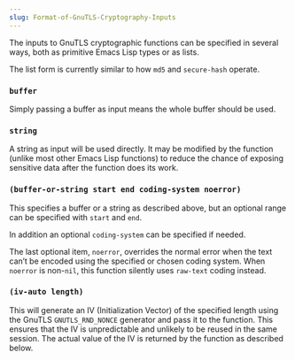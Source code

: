```yaml
---
slug: Format-of-GnuTLS-Cryptography-Inputs
---
```


The inputs to GnuTLS cryptographic functions can be specified in several ways, both as primitive Emacs Lisp types or as lists.

The list form is currently similar to how `md5` and `secure-hash` operate.

### `buffer`

Simply passing a buffer as input means the whole buffer should be used.

### `string`

A string as input will be used directly. It may be modified by the function (unlike most other Emacs Lisp functions) to reduce the chance of exposing sensitive data after the function does its work.

### `(buffer-or-string start end coding-system noerror)`

This specifies a buffer or a string as described above, but an optional range can be specified with `start` and `end`.

In addition an optional `coding-system` can be specified if needed.

The last optional item, `noerror`, overrides the normal error when the text can’t be encoded using the specified or chosen coding system. When `noerror` is non-`nil`, this function silently uses `raw-text` coding instead.

### `(iv-auto length)`

This will generate an IV (Initialization Vector) of the specified length using the GnuTLS `GNUTLS_RND_NONCE` generator and pass it to the function. This ensures that the IV is unpredictable and unlikely to be reused in the same session. The actual value of the IV is returned by the function as described below.
